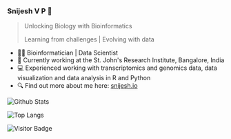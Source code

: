 ### Snijesh V P 👋

> Unlocking Biology with Bioinformatics
> 
> Learning from challenges | Evolving with data


- 👩‍🔬 Bioinformatician | Data Scientist
- 🔭 Currently working at the St. John's Research Institute, Bangalore, India
- 💻 Experienced working with transcriptomics and genomics data, data visualization and data analysis in R and Python
- 🔍 Find out more about me here: [snijesh.io](https://snijesh.github.io/)



<!--
**snijesh/snijesh** is a ✨ _special_ ✨ repository because its `README.md` (this file) appears on your GitHub profile.
![Github Stats](https://github-readme-stats.vercel.app/api?username=snijesh&count_private=true&show_icons=true)

Here are some ideas to get you started:

- 🔭 I’m currently working on ...
- 🌱 I’m currently learning ...
- 👯 I’m looking to collaborate on ...
- 🤔 I’m looking for help with ...
- 💬 Ask me about ...
- 📫 How to reach me: ...
- 😄 Pronouns: ...
- ⚡ Fun fact: ...
-->
![Github Stats](https://github-readme-stats.vercel.app/api?username=snijesh&count_private=true&show_icons=true)

![Top Langs](https://github-readme-stats.vercel.app/api/top-langs/?username=snijesh&hide=TeX&layout=compact)

![Visitor Badge](https://visitor-badge.laobi.icu/badge?page_id=snijesh.snijesh)








<!--
**snijesh/snijesh** is a ✨ _special_ ✨ repository because its `README.md` (this file) appears on your GitHub profile.

Here are some ideas to get you started:

- 🔭 I’m currently working on ...
- 🌱 I’m currently learning ...
- 👯 I’m looking to collaborate on ...
- 🤔 I’m looking for help with ...
- 💬 Ask me about ...
- 📫 How to reach me: ...
- 😄 Pronouns: ...
- ⚡ Fun fact: ...
-->
